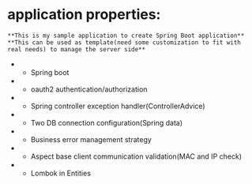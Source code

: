 
# application properties: 
	**This is my sample application to create Spring Boot application**
	**This can be used as template(need some customization to fit with real needs) to manage the server side**
* - Spring boot
* - oauth2 authentication/authorization
* - Spring controller exception handler(ControllerAdvice)
* - Two DB connection configuration(Spring data)
* - Business error management strategy
* - Aspect base client communication validation(MAC and IP check) 
* - Lombok in Entities

